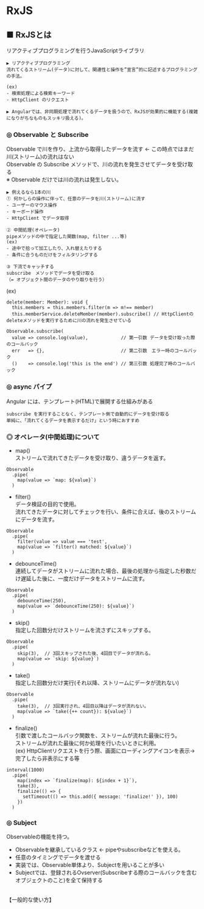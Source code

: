 # RxJS

## ■ RxJSとは
リアクティブプログラミングを行うJavaScriptライブラリ

```
▶︎ リアクティブプログラミング
流れてくるストリーム(データ)に対して、関連性と操作を”宣言”的に記述するプログラミングの手法。

(ex)
- 検索処理による検索キーワード
- HttpClient のリクエスト

▶︎ Angularでは、非同期処理で流れてくるデータを扱うので、RxJSが効果的に機能する(複雑になりがちなものもスッキリ扱える)。
```

### ◎ Observable と Subscribe
Observable で川を作り、上流から取得したデータを流す ← この時点ではまだ川(ストリーム)の流れはない</br>
Observable の Subscribe メソッドで、川の流れを発生させてデータを受け取る</br>
※ Observable だけでは川の流れは発生しない。

```
▶︎ 例えるなら1本の川
① 何かしらの操作に伴って、任意のデータを川(ストリーム)に流す
- ユーザーのマウス操作
- キーボード操作
- HttpClient でデータ取得

② 中間処理(オペレータ)
pipeメソッドの中で指定した関数(map, filter ...等)
(ex)
- 途中で拾って加工したり、入れ替えたりする
- 条件に合うものだけをフィルタリングする

③ 下流でキャッチする
subscribe　メソッドでデータを受け取る
（= オブジェクト間のデータのやり取りを行う）
```
(ex)
```
delete(member: Member): void {
  this.members = this.members.filter(m => m!== member)
  this.memberService.deleteMember(member).subscribe() // HttpClientのdeleteメソッドを実行するために川の流れを発生させている
```

```
Observable.subscribe(
  value => console.log(value),            // 第一引数 データを受け取った際のコールバック
  err   => {},                            // 第二引数　エラー時のコールバック
  ()    => console.log('this is the end') // 第三引数 処理完了時のコールバック
```

### ◎ async パイプ
Angular には、テンプレート(HTML)で展開する仕組みがある
```
subscribe を実行することなく、テンプレート側で自動的にデータを受け取る
単純に、「流れてくるデータを表示するだけ」という時におすすめ
```

### ◎ オペレータ(中間処理)について
- map()</br>
ストリームで流れてきたデータを受け取り、違うデータを返す。
```
Observable
  .pipe(
    map(value => `map: ${value}`)
  )
```

- filter()</br>
データ検証の目的で使用。</br>
流れてきたデータに対してチェックを行い、条件に合えば、後のストリームにデータを流す。
```
Observable
  .pipe(
    filter(value => value === 'test',
    map(value => `filter() matched: ${value}`)
  )
```

- debounceTime()</br>
連続してデータがストリームに流れた場合、最後の処理から指定した秒数だけ遅延した後に、一度だけデータをストリームに流す。
```
Observable
  .pipe(
    debounceTime(250),
    map(value => `debounceTime(250): ${value}`)
  )
```

- skip()</br>
指定した回数分だけストリームを流さずにスキップする。
```
Observable
  .pipe(
    skip(3),  // 3回スキップされた後、4回目でデータが流れる。
    map(value => `skip: ${value}`)
  )
```

- take()</br>
指定した回数分だけ実行(それ以降、ストリームにデータが流れない)
```
Observable
  .pipe(
    take(3),  // 3回実行され、4回目以降はデータが流れない。
    map(value => `take({++ count}): ${value}`)
  )
```

- finalize()</br>
引数で渡したコールバック関数を、ストリームが流れた最後に行う。</br>
ストリームが流れた最後に何か処理を行いたいときに利用。</br>
(ex) HttpClientリクエストを行う際、画面にローディングアイコンを表示→完了したら非表示にする等
```
interval(1000)
  .pipe(
    map(index => `finalize(map): ${index + 1}`),
    take(3),
    finalize(() => {
      setTimeout(() => this.add({ message: 'finalize!' }), 100)
    })
  )
```

### ◎ Subject
Observableの機能を持つ。
- Observableを継承しているクラス ← pipeやsubscribeなどを使える。
- 任意のタイミングでデータを渡せる
- 実装では、Observable単体より、Subjectを用いることが多い
- Subjectでは、登録されるOvserver(Subscribeする際のコールバックを含むオブジェクトのこと)を全て保持する
</br>
【一般的な使い方】</br>

